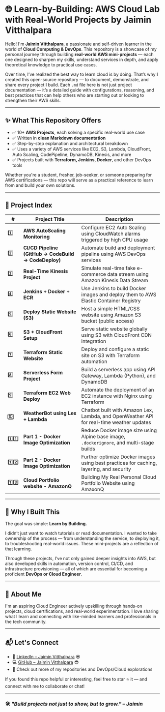 
# 🌐 Learn-by-Building: AWS Cloud Lab with Real-World Projects by Jaimin Vitthalpara

Hello! I'm **Jaimin Vitthalpara**, a passionate and self-driven learner in the world of **Cloud Computing & DevOps**. This repository is a showcase of my personal journey through building **real-world AWS mini-projects** — each one designed to sharpen my skills, understand services in depth, and apply theoretical knowledge to practical use cases.

Over time, I’ve realized the best way to learn cloud is by doing. That’s why I created this open-source repository — to document, demonstrate, and share every project I build. Each `.md` file here is not just project documentation — it’s a detailed guide with configurations, reasoning, and best practices that can help others who are starting out or looking to strengthen their AWS skills.

---

## ✨ What This Repository Offers

- ✅ 10+ **AWS Projects**, each solving a specific real-world use case
- ✅ Written in **clean Markdown documentation**
- ✅ Step-by-step explanation and architectural breakdown
- ✅ Uses a variety of AWS services like EC2, S3, Lambda, CloudFront, Auto Scaling, CodePipeline, DynamoDB, Kinesis, and more
- ✅ Projects built with **Terraform, Jenkins, Docker**, and other DevOps tools

Whether you're a student, fresher, job-seeker, or someone preparing for AWS certifications — this repo will serve as a practical reference to learn from and build your own solutions.

---

## 📂 Project Index

| # | Project Title | Description |
|--|-----------------------------|-------------|
| 1️⃣ | **AWS AutoScaling Monitoring** | Configure EC2 Auto Scaling using CloudWatch alarms triggered by high CPU usage |
| 2️⃣ | **CI/CD Pipeline (GitHub → CodeBuild → CodeDeploy)** | Automate build and deployment pipeline using AWS DevOps services |
| 3️⃣ | **Real-Time Kinesis Project** | Simulate real-time fake e-commerce data stream using Amazon Kinesis Data Stream |
| 4️⃣ | **Jenkins + Docker + ECR** | Use Jenkins to build Docker images and deploy them to AWS Elastic Container Registry |
| 5️⃣ | **Deploy Static Website (S3)** | Host a simple HTML/CSS website using Amazon S3 bucket (public access) |
| 6️⃣ | **S3 + CloudFront Setup** | Serve static website globally using S3 with CloudFront CDN integration |
| 7️⃣ | **Terraform Static Website** | Deploy and configure a static site on S3 with Terraform automation |
| 8️⃣ | **Serverless Form Project** | Build a serverless app using API Gateway, Lambda (Python), and DynamoDB |
| 9️⃣ | **Terraform EC2 Web Deploy** | Automate the deployment of an EC2 instance with Nginx using Terraform |
| 🔟 | **WeatherBot using Lex + Lambda** | Chatbot built with Amazon Lex, Lambda, and OpenWeather API for real-time weather updates |
| 1️⃣1️⃣ | **Part 1 - Docker Image Optimization**      | Reduce Docker image size using Alpine base image, `.dockerignore`, and multi-stage builds |
| 1️⃣2️⃣ | **Part 2 - Docker Image Optimization**      | Further optimize Docker images using best practices for caching, layering, and security |
| 1️⃣3️⃣ | **Cloud Portfolio website - AmazonQ**    | Building My Real Personal Cloud Portfolio Website using AmaxonQ |



---

## 🎯 Why I Built This

The goal was simple: **Learn by Building.**  

I didn’t just want to watch tutorials or read documentation. I wanted to take ownership of the process — from understanding the service, to deploying it, to troubleshooting real-world issues. These mini-projects are a reflection of that learning.

Through these projects, I’ve not only gained deeper insights into AWS, but also developed skills in automation, version control, CI/CD, and infrastructure provisioning — all of which are essential for becoming a proficient **DevOps or Cloud Engineer**.

---

## 💼 About Me

I'm an aspiring Cloud Engineer actively upskilling through hands-on projects, cloud certifications, and real-world experimentation. I love sharing what I learn and connecting with like-minded learners and professionals in the tech community.

---

## 📬 Let's Connect

- 🔗 [LinkedIn – Jaimin Vitthalpara](https://www.linkedin.com/in/jaimin-vitthalpara-291a6a14b) 😎
- 💻 [GitHub – Jaimin Vitthalpara](https://github.com/jaimin-vitthalpara) 😎
- 📁 Check out more of my repositories and DevOps/Cloud explorations

If you found this repo helpful or interesting, feel free to star ⭐ it — and connect with me to collaborate or chat!

---

### 🛠️ *"Build projects not just to show, but to grow." – Jaimin*
